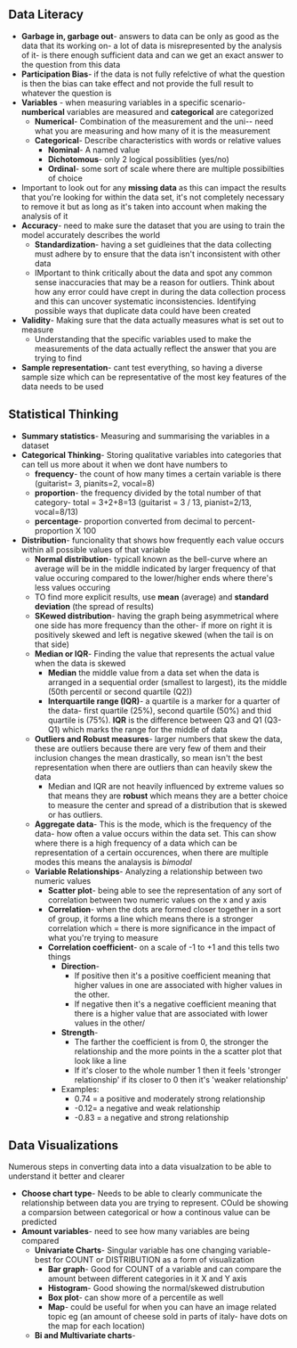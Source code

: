 ## Data Literacy
- **Garbage in, garbage out**- answers to data can be only as good as the data that its working on- a lot of data is misrepresented by the analysis of it- is there enough sufficient data and can we get an exact answer to the question from this data
- **Participation Bias**- if the data is not fully refelctive of what the question is then the bias can take effect and not provide the full result to whatever the question is 
- **Variables** - when measuring variables in a specific scenario- **numberical** variables are measured and **categorical** are categorized
	- **Numerical**- Combination of the measurement and the uni-- need what you are measuring and how many of it is the measurement
	- **Categorical**- Describe characteristics with words or relative values
		- **Nominal**- A named value
		- **Dichotomous**- only 2 logical possiblities (yes/no)
		- **Ordinal**- some sort of scale where there are multiple possibilties of choice
- Important to look out for any **missing data** as this can impact the results that you're looking for within the data set, it's not completely necessary to remove it but as long as it's taken into account when making the analysis of it
- **Accuracy**- need to make sure the dataset that you are using to train the model accurately describes the world
	- **Standardization**- having a set guidleines that the data collecting must adhere by to ensure that the data isn't inconsistent with other data
	- IMportant to think critically about the data and spot any common sense inaccuracies that may be a reason for outliers. Think about how any error could have crept in during the data collection process and this can uncover systematic inconsistencies. Identifying possible ways that duplicate data could have been created
- **Validity**- Making sure that the data actually measures what is set out to measure
	- Understanding that the specific variables used to make the measurements of the data actually reflect the answer that you are trying to find
- **Sample representation**- cant test everything, so having a diverse sample size which can be representative of the most key features of the data needs to be used 
## Statistical Thinking
- **Summary statistics**- Measuring and summarising the variables in a dataset
- **Categorical Thinking**- Storing qualitative variables into categories that can tell us more about it when we dont have numbers to
	- **frequency**- the count of how many times a certain variable is there (guitarist= 3, pianits=2, vocal=8)
	- **proportion**- the frequency divided by the total number of that category- total = 3+2+8=13 (guitarist = 3 / 13, pianist=2/13, vocal=8/13)
	- **percentage**- proportion converted from decimal to percent- proportion X 100
- **Distribution**- funcionality that shows how frequently each value occurs within all possible values of that variable
	- **Normal distribution**- typicall known as the bell-curve where an average will be in the middle indicated by larger frequency of that value occuring compared to the lower/higher ends where there's less values occuring
	- TO find more explicit results, use **mean** (average) and **standard deviation** (the spread of results)
	- **SKewed distribution**- having the graph being asymmetrical where one side has more frequency than the other- if more on right it is positively skewed and left is negative skewed (when the tail is on that side)
	- **Median or IQR**- Finding the value that represents the actual value when the data is skewed
		- **Median** the middle value from a data set when the data is arranged in a sequential order (smallest to largest), its the middle (50th percentil or second quartile (Q2))
		- **Interquartile range (IQR)**- a quartile is a marker for a quarter of the data- first quartile (25%), second quartile (50%) and thid quartile is (75%). **IQR** is the difference between Q3 and Q1 (Q3-Q1) which marks the range for the middle of data
	- **Outliers and Robust measures**- larger numbers that skew the data, these are outliers because there are very few of them and their inclusion changes the mean drastically, so mean isn't the best representation when there are outliers than can heavily skew the data
		- Median and IQR are not heavily influenced by extreme values so that means they are **robust** which means they are a better choice to measure the center and spread of a distribution that is skewed or has outliers.
	- **Aggregate data**- This is the mode, which is the frequency of the data- how often a value occurs within the data set. This can show where there is a high frequency of a data which can be representation of a certain occurences, when there are multiple modes this means the analaysis is *bimodal* 
	- **Variable Relationships**- Analyzing a relationship between two numeric values
		- **Scatter plot**- being able to see the representation of any sort of correlation between two numeric values on the x and y axis
		- **Correlation**- when the dots are formed closer together in a sort of group, it forms a line which means there is a stronger correlation which = there is more significance in the impact of what you're trying to measure
		- **Correlation coefficient**- on a scale of -1 to +1 and this tells two things
			- **Direction**-  
				- If positive then it's a positive coefficient meaning that higher values in one are associated with higher values in the other.
				- If negative then it's a negative coefficient meaning that there is a higher value that are associated with lower values in the other/
			- **Strength**-
				- The farther the coefficient is from 0, the stronger the relationship and the more points in the a scatter plot that look like a line
				- If it's closer to the whole number 1 then it feels 'stronger relationship' if its closer to 0 then it's 'weaker relationship'
			- Examples: 
				- 0.74 = a positive and moderately strong relationship
				- -0.12= a negative and weak relationship
				- -0.83 = a negative and strong relationship
## Data Visualizations
Numerous steps in converting data into a data visualzation to be able to understand it better and clearer
- **Choose chart type**- Needs to be able to clearly communicate the relationship between data you are trying to represent. COuld be showing a comparsion between categorical or how a continous value can be predicted
- **Amount variables**- need to see how many variables are being compared
	- **Univariate Charts**- Singular variable has one changing variable- best for COUNT or DISTRIBUTION as a form of visualization
		- **Bar graph**- Good for COUNT of a variable and can compare the amount between different categories in it X and Y axis
		- **Histogram**- Good showing the normal/skewed distrubution 
		- **Box plot**- can show more of a percentile as well
		- **Map**- could be useful for when you can have an image related topic eg (an amount of cheese sold in parts of italy- have dots on the map for each location)
	- **Bi and Multivariate charts**- 
